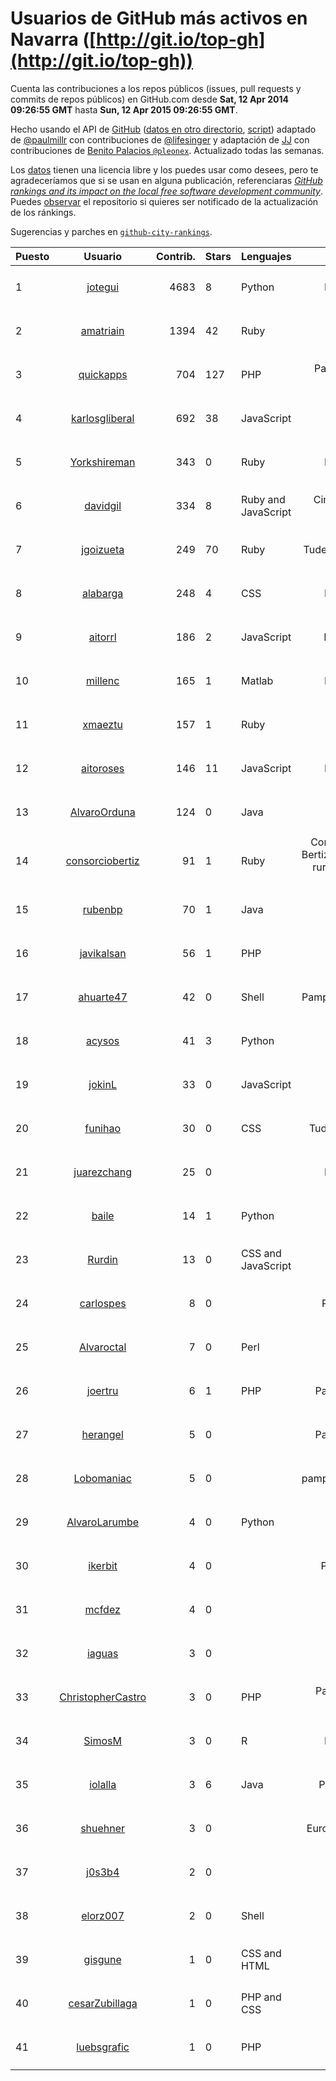 # Usuarios de GitHub más activos en Navarra ([http://git.io/top-gh](http://git.io/top-gh))



  Cuenta las contribuciones a los repos públicos (issues, pull requests y commits de repos públicos) en GitHub.com desde  **Sat, 12 Apr 2014 09:26:55 GMT** hasta **Sun, 12 Apr 2015 09:26:55 GMT**.

  Hecho usando el API de [GitHub](http://github.com) ([datos en otro directorio](https://github.com/JJ/top-github-users-data/tree/master/data), [script](https://github.com/JJ/top-github-users)) adaptado de [@paulmillr](https://github.com/paulmillr) con contribuciones de [@lifesinger](https://github.com/lifesinger) y adaptación de [JJ](http://jj.github.io) con contribuciones de [Benito Palacios `@pleonex`](http://github.com/pleonex). Actualizado todas las semanas.

  Los [datos](https://github.com/JJ/top-github-users-data/tree/master/data) tienen una licencia libre y los puedes usar como desees, pero te agradeceríamos que si se usan en alguna publicación, referenciaras [*GitHub rankings and its impact on the local free software development community*](https://thewinnower.com/papers/github-rankings-and-its-impact-on-the-local-free-software-development-community). Puedes [observar](https://github.com/JJ/top-github-users-data/subscription) el repositorio si quieres ser notificado de la actualización de los ránkings. 

  Sugerencias y parches en [`github-city-rankings`](http://github.com/JJ/github-city-rankings). 


| Puesto   |  Usuario  |Contrib.| Stars | Lenguajes   |      Lugar      |  Avatar  |
|----------|:---------:|-------:|-------|-------------|:---------------:|----------|
| 1 | [jotegui](https://github.com/jotegui) | 4683 | 8 | Python | Pamplona, Spain | <img src='https://avatars0.githubusercontent.com/u/642210?v=3&s=64' width='64' height='64' title='Javier Otegui'> |
| 2 | [amatriain](https://github.com/amatriain) | 1394 | 42 | Ruby | Pamplona | <img src='https://avatars3.githubusercontent.com/u/1439986?v=3&s=64' width='64' height='64' title='Alfredo Amatriain'> |
| 3 | [quickapps](https://github.com/quickapps) | 704 | 127 | PHP | Pamplona, Navarra - Spain | <img src='https://avatars3.githubusercontent.com/u/1129842?v=3&s=64' width='64' height='64' title='QuickApps'> |
| 4 | [karlosgliberal](https://github.com/karlosgliberal) | 692 | 38 | JavaScript | pamplona/iruña | <img src='https://avatars3.githubusercontent.com/u/200922?v=3&s=64' width='64' height='64' title='karlos g liberal'> |
| 5 | [Yorkshireman](https://github.com/Yorkshireman) | 343 | 0 | Ruby | Pamplona, Spain | <img src='https://avatars0.githubusercontent.com/u/8686588?v=3&s=64' width='64' height='64' title='Andrew Stelmach'> |
| 6 | [davidgil](https://github.com/davidgil) | 334 | 8 | Ruby and JavaScript | Cintruenigo, Navarra, Spain | <img src='https://avatars1.githubusercontent.com/u/1498740?v=3&s=64' width='64' height='64' title='David Gil'> |
| 7 | [jgoizueta](https://github.com/jgoizueta) | 249 | 70 | Ruby | Tudela (Navarra) - SPAIN | <img src='https://avatars3.githubusercontent.com/u/5909?v=3&s=64' width='64' height='64' title='Javier Goizueta'> |
| 8 | [alabarga](https://github.com/alabarga) | 248 | 4 | CSS | Pamplona, Spain | <img src='https://avatars0.githubusercontent.com/u/166339?v=3&s=64' width='64' height='64' title='Alberto Labarga'> |
| 9 | [aitorrl](https://github.com/aitorrl) | 186 | 2 | JavaScript | Pamplona / Iruña | <img src='https://avatars1.githubusercontent.com/u/369424?v=3&s=64' width='64' height='64' title='Aitor Resano'> |
| 10 | [millenc](https://github.com/millenc) | 165 | 1 | Matlab | Pamplona, Spain | <img src='https://avatars3.githubusercontent.com/u/7861428?v=3&s=64' width='64' height='64' title='Mikel Pintor'> |
| 11 | [xmaeztu](https://github.com/xmaeztu) | 157 | 1 | Ruby | Iruñea, Nafarroa | <img src='https://avatars3.githubusercontent.com/u/703490?v=3&s=64' width='64' height='64' title='Xabier Maeztu'> |
| 12 | [aitoroses](https://github.com/aitoroses) | 146 | 11 | JavaScript | Pamplona, Spain | <img src='https://avatars0.githubusercontent.com/u/1699368?v=3&s=64' width='64' height='64' title='Aitor Oses'> |
| 13 | [AlvaroOrduna](https://github.com/AlvaroOrduna) | 124 | 0 | Java | Pamplona | <img src='https://avatars3.githubusercontent.com/u/4264243?v=3&s=64' width='64' height='64' title='Álvaro Orduna León'> |
| 14 | [consorciobertiz](https://github.com/consorciobertiz) | 91 | 1 | Ruby | Consorcio Turistico de Bertiz - Centro de turismo rural - 31720 Oieregi (Navarra) | <img src='https://avatars1.githubusercontent.com/u/5484336?v=3&s=64' width='64' height='64' title='Consorcio Bertiz'> |
| 15 | [rubenbp](https://github.com/rubenbp) | 70 | 1 | Java | Pamplona | <img src='https://avatars3.githubusercontent.com/u/570775?v=3&s=64' width='64' height='64' title='Rubén Bernárdez'> |
| 16 | [javikalsan](https://github.com/javikalsan) | 56 | 1 | PHP | Nafarroa | <img src='https://avatars2.githubusercontent.com/u/1070397?v=3&s=64' width='64' height='64' title='javikalsan'> |
| 17 | [ahuarte47](https://github.com/ahuarte47) | 42 | 0 | Shell | Pamplona/Iruña - Navarra | <img src='https://avatars0.githubusercontent.com/u/5576272?v=3&s=64' width='64' height='64' title='Alvaro Huarte'> |
| 18 | [acysos](https://github.com/acysos) | 41 | 3 | Python | Pamplona | <img src='https://avatars0.githubusercontent.com/u/1657112?v=3&s=64' width='64' height='64' title='Odoo - OpenERP - Acysos S.L.'> |
| 19 | [jokinL](https://github.com/jokinL) | 33 | 0 | JavaScript | Pamplona | <img src='https://avatars3.githubusercontent.com/u/8535960?v=3&s=64' width='64' height='64' title='Jokin L.'> |
| 20 | [funihao](https://github.com/funihao) | 30 | 0 | CSS | Tudela (Navarra) Spain | <img src='https://avatars3.githubusercontent.com/u/9009902?v=3&s=64' width='64' height='64' title='José Jesús Palacios'> |
| 21 | [juarezchang](https://github.com/juarezchang) | 25 | 0 |  | Pamplona, Spain | <img src='https://avatars2.githubusercontent.com/u/10869392?v=3&s=64' width='64' height='64' title='Andrés Juárez Chang'> |
| 22 | [baile](https://github.com/baile) | 14 | 1 | Python | Pamplona | <img src='https://avatars0.githubusercontent.com/u/4908845?v=3&s=64' width='64' height='64' title='Jon Legarrea Oteiza'> |
| 23 | [Rurdin](https://github.com/Rurdin) | 13 | 0 | CSS and JavaScript | Pamplona | <img src='https://avatars3.githubusercontent.com/u/6283128?v=3&s=64' width='64' height='64' title='Richar'> |
| 24 | [carlospes](https://github.com/carlospes) | 8 | 0 |  | Pamplona (Spain) | <img src='https://avatars3.githubusercontent.com/u/7611213?v=3&s=64' width='64' height='64' title='Carlos Pes'> |
| 25 | [Alvaroctal](https://github.com/Alvaroctal) | 7 | 0 | Perl | Pamplona | <img src='https://avatars3.githubusercontent.com/u/4562922?v=3&s=64' width='64' height='64' title='Alvaro Octal'> |
| 26 | [joertru](https://github.com/joertru) | 6 | 1 | PHP | Pamplona, Colombia | <img src='https://avatars0.githubusercontent.com/u/1019825?v=3&s=64' width='64' height='64' title='Jorge Erickson Trujillo'> |
| 27 | [herangel](https://github.com/herangel) | 5 | 0 |  | Pamplona, Colombia | <img src='https://avatars0.githubusercontent.com/u/3474826?v=3&s=64' width='64' height='64' title='Heriberto Rangel'> |
| 28 | [Lobomaniac](https://github.com/Lobomaniac) | 5 | 0 |  | pamplona/navarra/españa | <img src='https://avatars1.githubusercontent.com/u/8239754?v=3&s=64' width='64' height='64' title='pedro'> |
| 29 | [AlvaroLarumbe](https://github.com/AlvaroLarumbe) | 4 | 0 | Python | Pamplona | <img src='https://avatars2.githubusercontent.com/u/4255881?v=3&s=64' width='64' height='64' title='Álvaro Larumbe'> |
| 30 | [ikerbit](https://github.com/ikerbit) | 4 | 0 |  | Pamplona / Iruñea | <img src='https://avatars1.githubusercontent.com/u/10534784?v=3&s=64' width='64' height='64' title='Iker Zazpe'> |
| 31 | [mcfdez](https://github.com/mcfdez) | 4 | 0 |  | Pamplona | <img src='https://avatars2.githubusercontent.com/u/8833955?v=3&s=64' width='64' height='64' title='Marc Fernandez'> |
| 32 | [iaguas](https://github.com/iaguas) | 3 | 0 |  | Pamplona | <img src='https://avatars3.githubusercontent.com/u/4259550?v=3&s=64' width='64' height='64' title='Iñigo Aguas'> |
| 33 | [ChristopherCastro](https://github.com/ChristopherCastro) | 3 | 0 | PHP | Pamplona Navarra - Spain | <img src='https://avatars3.githubusercontent.com/u/749463?v=3&s=64' width='64' height='64' title='Christopher Castro'> |
| 34 | [SimosM](https://github.com/SimosM) | 3 | 0 | R | Pamplona, Spain | <img src='https://avatars1.githubusercontent.com/u/10856515?v=3&s=64' width='64' height='64' title='Simos M.'> |
| 35 | [iolalla](https://github.com/iolalla) | 3 | 6 | Java | Pamplona, Navarra | <img src='https://avatars1.githubusercontent.com/u/308066?v=3&s=64' width='64' height='64' title='Israel Olalla'> |
| 36 | [shuehner](https://github.com/shuehner) | 3 | 0 |  | Europe/Spain/Pamplona | <img src='https://avatars3.githubusercontent.com/u/7860948?v=3&s=64' width='64' height='64' title='Stefan Hühner'> |
| 37 | [j0s3b4](https://github.com/j0s3b4) | 2 | 0 |  | iruña | <img src='https://avatars3.githubusercontent.com/u/3213016?v=3&s=64' width='64' height='64' title='j0s3b4'> |
| 38 | [elorz007](https://github.com/elorz007) | 2 | 0 | Shell | Pamplona | <img src='https://avatars0.githubusercontent.com/u/3601038?v=3&s=64' width='64' height='64' title='Mikel Elorz'> |
| 39 | [gisgune](https://github.com/gisgune) | 1 | 0 | CSS and HTML | Nafarroa | <img src='https://avatars1.githubusercontent.com/u/11590188?v=3&s=64' width='64' height='64' title=''> |
| 40 | [cesarZubillaga](https://github.com/cesarZubillaga) | 1 | 0 | PHP and CSS | Pamplona | <img src='https://avatars2.githubusercontent.com/u/4540547?v=3&s=64' width='64' height='64' title='cesar'> |
| 41 | [luebsgrafic](https://github.com/luebsgrafic) | 1 | 0 | PHP | Pamplona | <img src='https://avatars0.githubusercontent.com/u/1290422?v=3&s=64' width='64' height='64' title='Luebsgrafic'> |
